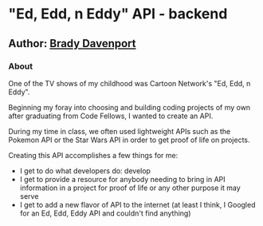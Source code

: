 # "Ed, Edd, n Eddy" API - backend

## Author: [Brady Davenport](http://github.com/bradydavenport)

### About

One of the TV shows of my childhood was Cartoon Network's "Ed, Edd, n Eddy".

Beginning my foray into choosing and building coding projects of my own after graduating from Code Fellows, I wanted to create an API.

During my time in class, we often used lightweight APIs such as the Pokemon API or the Star Wars API in order to get proof of life on projects.

Creating this API accomplishes a few things for me:

- I get to do what developers do: develop
- I get to provide a resource for anybody needing to bring in API information in a project for proof of life or any other purpose it may serve
- I get to add a new flavor of API to the internet (at least I think, I Googled for an Ed, Edd, Eddy API and couldn't find anything)
